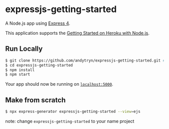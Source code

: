 # expressjs-getting-started

A Node.js app using [Express 4](http://expressjs.com/).

This application supports the [Getting Started on Heroku with Node.js](https://github.com/heroku/node-js-getting-started).

## Run Locally

```sh
$ git clone https://github.com/andytryn/expressjs-getting-started.git # or clone your own fork
$ cd expressjs-getting-started
$ npm install
$ npm start
```
Your app should now be running on [`localhost:5000`](http://localhost:5000/).

## Make from scratch

```sh
$ npx express-generator expressjs-getting-started --view=ejs
```
note: change `expressjs-getting-started` to your name project